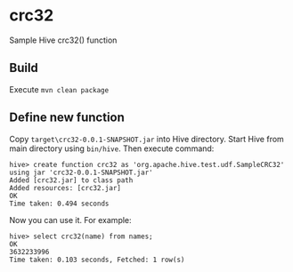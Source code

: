# crc32
Sample Hive crc32() function

## Build
Execute `mvn clean package`

## Define new function
Copy `target\crc32-0.0.1-SNAPSHOT.jar` into Hive directory. Start Hive from main directory using `bin/hive`.
Then execute command:
```
hive> create function crc32 as 'org.apache.hive.test.udf.SampleCRC32' using jar 'crc32-0.0.1-SNAPSHOT.jar'
Added [crc32.jar] to class path
Added resources: [crc32.jar]
OK
Time taken: 0.494 seconds
```
Now you can use it. For example:
```
hive> select crc32(name) from names;
OK
3632233996
Time taken: 0.103 seconds, Fetched: 1 row(s)
```
